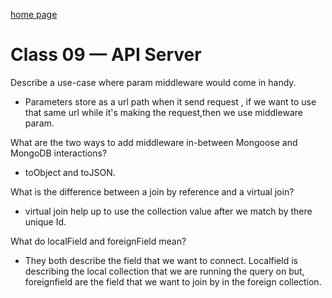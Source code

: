 [home page](https://henok-6411.github.io/reading-notes)
# Class 09 — API Server 

Describe a use-case where param middleware would come in handy.

* Parameters store as a url path when it send request , if we want to use that same url while it's making the request,then we use middleware param.

What are the two ways to add middleware in-between Mongoose and MongoDB interactions?

* toObject and toJSON. 

What is the difference between a join by reference and a virtual join?
* virtual join help up to use the collection value after we match by there unique Id. 

What do localField and foreignField mean?

* They both describe the field that we want to connect. Localfield is describing the local collection that we are running the query on but, foreignfield are the field that we want to join by in the foreign collection.
